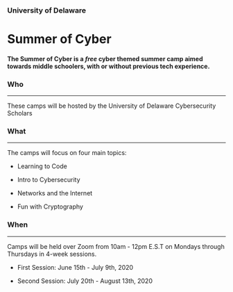 ### University of Delaware 

# Summer of Cyber

#### The Summer of Cyber is a *free* cyber themed summer camp aimed towards middle schoolers, with or without previous tech experience.

### Who 
-------
These camps will be hosted by the University of Delaware Cybersecurity Scholars

### What
---------
The camps will focus on four main topics:

- Learning to Code

- Intro to Cybersecurity

- Networks and the Internet

- Fun with Cryptography

### When
----------
Camps will be held over Zoom from 10am - 12pm E.S.T on Mondays through Thursdays in 4-week sessions.

- First Session: June 15th - July 9th, 2020

- Second Session: July 20th - August 13th, 2020

